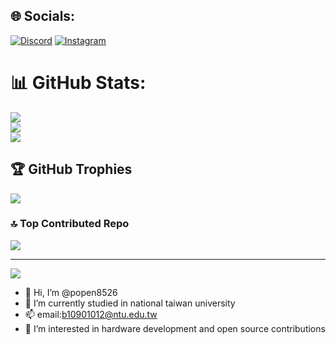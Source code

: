 
## 🌐 Socials:
[![Discord](https://img.shields.io/badge/Discord-%237289DA.svg?logo=discord&logoColor=white)](https://discord.gg/piguheren) [![Instagram](https://img.shields.io/badge/Instagram-%23E4405F.svg?logo=Instagram&logoColor=white)](https://instagram.com/popen_0224) 
# 📊 GitHub Stats:
![](https://github-readme-stats.vercel.app/api?username=popen8526&theme=dark&hide_border=false&include_all_commits=false&count_private=false)<br/>
![](https://nirzak-streak-stats.vercel.app/?user=popen8526&theme=dark&hide_border=false)<br/>
![](https://github-readme-stats.vercel.app/api/top-langs/?username=popen8526&theme=dark&hide_border=false&include_all_commits=false&count_private=false&layout=compact)

## 🏆 GitHub Trophies
![](https://github-profile-trophy.vercel.app/?username=popen8526&theme=radical&no-frame=false&no-bg=true&margin-w=4)

### 🔝 Top Contributed Repo
![](https://github-contributor-stats.vercel.app/api?username=popen8526&limit=5&theme=dark&combine_all_yearly_contributions=true)

---
[![](https://visitcount.itsvg.in/api?id=popen8526&icon=0&color=0)](https://visitcount.itsvg.in)
<!-- Proudly created with GPRM ( https://gprm.itsvg.in ) -->
- 👋 Hi, I’m @popen8526
- 🌱 I’m currently studied in national taiwan university
- 📫 email:b10901012@ntu.edu.tw
- 💼 I’m interested in hardware development and open source contributions
<!---
popen8526/popen8526 is a ✨ special ✨ repository because its `README.md` (this file) appears on your GitHub profile.
You can click the Preview link to take a look at your changes.
--->

<!---
popen8526/popen8526 is a ✨ special ✨ repository because its `README.md` (this file) appears on your GitHub profile.
You can click the Preview link to take a look at your changes.
--->
